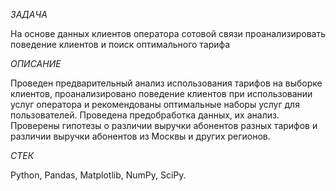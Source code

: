 *ЗАДАЧА*

На основе данных клиентов оператора сотовой связи проанализировать поведение клиентов и поиск оптимального тарифа

*ОПИСАНИЕ*

Проведен предварительный анализ использования тарифов на выборке клиентов, проанализировано поведение клиентов при использовании услуг оператора и рекомендованы оптимальные наборы услуг для пользователей. Проведена предобработка данных, их анализ. Проверены гипотезы о различии выручки абонентов разных тарифов и различии выручки абонентов из Москвы и других регионов.

*СТЕК*

Python, Pandas, Matplotlib, NumPy, SciPy.
